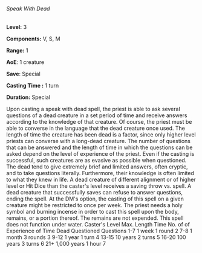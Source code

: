 ###### Speak With Dead

**Level:** 3

**Components:** V, S, M

**Range:** 1

**AoE**: 1 creature

**Save**: Special

**Casting Time :** 1 turn

**Duration:** Special

Upon casting a speak with dead spell, the priest is able to ask several questions of a dead creature in a set period of time and receive answers according to the knowledge of that creature. Of course, the priest must be able to converse in the language that the dead creature once used. The length of time the creature has been dead is a factor, since only higher level priests can converse with a long-dead creature. The number of questions that can be answered and the length of time in which the questions can be asked depend on the level of experience of the priest. Even if the casting is successful, such creatures are as evasive as possible when questioned. The dead tend to give extremely brief and limited answers, often cryptic, and to take questions literally. Furthermore, their knowledge is often limited to what they knew in life. A dead creature of different alignment or of higher level or Hit Dice than the caster's level receives a saving throw vs. spell. A dead creature that successfully saves can refuse to answer questions, ending the spell. At the DM's option, the casting of this spell on a given creature might be restricted to once per week. The priest needs a holy symbol and burning incense in order to cast this spell upon the body, remains, or a portion thereof. The remains are not expended. This spell does not function under water. Caster's Level Max. Length Time No. of of Experience of Time Dead Questioned Questions 1-7 1 week 1 round 2 7-8 1 month 3 rounds 3 9-12 1 year 1 turn 4 13-15 10 years 2 turns 5 16-20 100 years 3 turns 6 21+ 1,000 years 1 hour 7